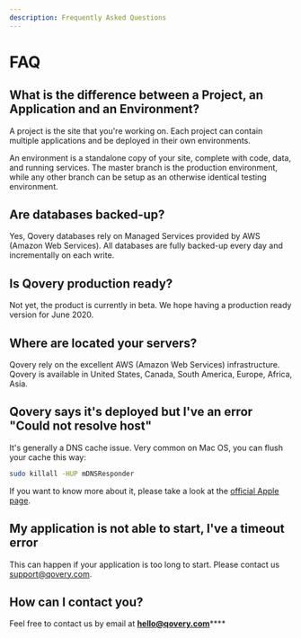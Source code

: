 ```yaml
---
description: Frequently Asked Questions
---
```


# FAQ

## What is the difference between a Project, an Application and an Environment?

A project is the site that you're working on. Each project can contain multiple applications and be deployed in their own environments.

An environment is a standalone copy of your site, complete with code, data, and running services. The master branch is the production environment, while any other branch can be setup as an otherwise identical testing environment. 

## Are databases backed-up?

Yes, Qovery databases rely on Managed Services provided by AWS \(Amazon Web Services\). All databases are fully backed-up every day and incrementally on each write.

## Is Qovery production ready?

Not yet, the product is currently in beta. We hope having a production ready version for June 2020.

## Where are located your servers?

Qovery rely on the excellent AWS \(Amazon Web Services\) infrastructure. Qovery is available in United States, Canada, South America, Europe, Africa, Asia. 

## Qovery says it's deployed but I've an error "Could not resolve host"

It's generally a DNS cache issue. Very common on Mac OS, you can flush your cache this way:

```bash
sudo killall -HUP mDNSResponder
```

If you want to know more about it, please take a look at the [official Apple page](https://support.apple.com/en-us/HT202516). 

## My application is not able to start, I've a timeout error

This can happen if your application is too long to start. Please contact us [support@qovery.com](mailto:support@qovery.com).

## How can I contact you?

Feel free to contact us by email at [**hello@qovery.com**](mailto:hello@qovery.com)\*\*\*\*

